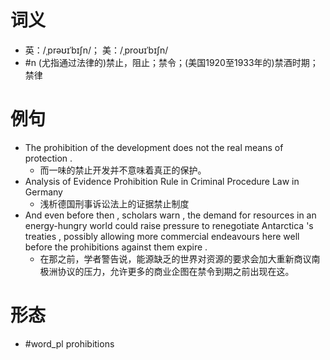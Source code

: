 # 词义
- 英：/ˌprəʊɪˈbɪʃn/； 美：/ˌproʊɪˈbɪʃn/
- #n (尤指通过法律的)禁止，阻止；禁令；(美国1920至1933年的)禁酒时期；禁律
# 例句
- The prohibition of the development does not the real means of protection .
	- 而一味的禁止开发并不意味着真正的保护。
- Analysis of Evidence Prohibition Rule in Criminal Procedure Law in Germany
	- 浅析德国刑事诉讼法上的证据禁止制度
- And even before then , scholars warn , the demand for resources in an energy-hungry world could raise pressure to renegotiate Antarctica 's treaties , possibly allowing more commercial endeavours here well before the prohibitions against them expire .
	- 在那之前，学者警告说，能源缺乏的世界对资源的要求会加大重新商议南极洲协议的压力，允许更多的商业企图在禁令到期之前出现在这。
# 形态
- #word_pl prohibitions
